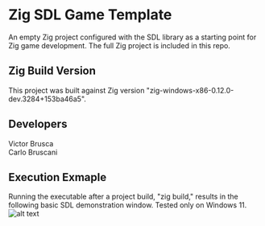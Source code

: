 # Zig SDL Game Template
An empty Zig project configured with the SDL library as a starting point for Zig game development. The full Zig project is included in this repo.

## Zig Build Version
This project was built against Zig version "zig-windows-x86-0.12.0-dev.3284+153ba46a5".

## Developers
Victor Brusca<br>
Carlo Bruscani

## Execution Exmaple
Running the executable after a project build, "zig build," results in the following basic SDL demonstration window. Tested only on Windows 11.
![alt text](https://github.com/vbrusca/ZigSdlGameTemplate/storage/sc1.png)
